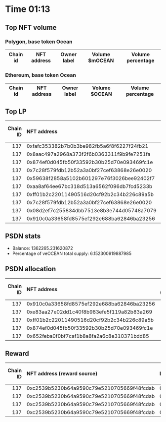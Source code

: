 # Time 01:13
## Top NFT volume
### Polygon, base token Ocean
| Chain id   | NFT address   | Owner label   | Volume $mOCEAN   | Volume percentage   |
|------------|---------------|---------------|------------------|---------------------|

### Ethereum, base token Ocean
| Chain id   | NFT address   | Owner label   | Volume $OCEAN   | Volume percentage   |
|------------|---------------|---------------|-----------------|---------------------|

## Top LP
|   Chain ID | NFT address                                | LP address   |   Allocation (veOCEAN) |   Percent of its balance | LP label   |
|-----------:|:-------------------------------------------|:-------------|-----------------------:|-------------------------:|:-----------|
|        137 | 0xfafc353382b7b0b3be982fb5a6f8f6227f24fb21 | 0x663052ad   |               133019   |                  0.2645  | wallet_3   |
|        137 | 0x8aac497a2968a373f2f6b0363311f9b9fe7251fa | 0x663052ad   |               133019   |                  0.2645  | wallet_3   |
|        137 | 0x874ef0d045fb50f33592b30b25d70e093469fc1e | 0x8978be1b   |               120997   |                  0.3     | wallet_5   |
|        137 | 0x7c28f579fdb12b52a3a0bf27cef63868e26e0020 | 0xf0a88025   |               112134   |                  0.185   | wallet_1   |
|        137 | 0x59638f2858a5102b601297e76f3026bee92402f7 | 0xf0a88025   |               110770   |                  0.18275 | wallet_1   |
|        137 | 0xaa8af64ee67bc318d513a6562f096db7fcd5233b | 0xf0a88025   |               110770   |                  0.18275 | wallet_1   |
|        137 | 0xff01b2c22011490516d20cf92b2c34b226c89a5b | 0x663052ad   |               107874   |                  0.2145  | wallet_3   |
|        137 | 0x7c28f579fdb12b52a3a0bf27cef63868e26e0020 | 0xf062d1b3   |                93169.4 |                  0.3665  | wallet_8   |
|        137 | 0x08d2ef7c255834dbb7513e8b3e744d05748a7079 | 0xc2edf07f   |                92353.5 |                  0.6     | unknown    |
|        137 | 0x910c0a33658fd8575ef292e688ba62846ba23256 | 0x8475b523   |                91680.5 |                  0.0673  | psdn       |

## PSDN stats
- Balance: 1362265.231620872
- Percentage of veOCEAN total supply: 6.152300919887985
## PSDN allocation
|   Chain ID | NFT address                                |   Allocation (veOCEAN) |   Percent of its balance |
|-----------:|:-------------------------------------------|-----------------------:|-------------------------:|
|        137 | 0x910c0a33658fd8575ef292e688ba62846ba23256 |                91680.5 |                   0.0673 |
|        137 | 0xe83aa27e02dd1c40f8b983efe5f119a82b83a269 |                90999.3 |                   0.0668 |
|        137 | 0xff01b2c22011490516d20cf92b2c34b226c89a5b |                90999.3 |                   0.0668 |
|        137 | 0x874ef0d045fb50f33592b30b25d70e093469fc1e |                90999.3 |                   0.0668 |
|        137 | 0x652feba0f0bf7caf1b8a8fa2a6c8e310371bdd85 |                90999.3 |                   0.0668 |

## Reward
|   Chain ID | NFT address (reward source)                | LP address   |   Reward amount (OCEAN) |   LP label |
|-----------:|:-------------------------------------------|:-------------|------------------------:|-----------:|
|        137 | 0xc2539b5230b64a9590c79e5210705669f48fcdab | 0xa911ccf5   |             0.172849    |        nan |
|        137 | 0xc2539b5230b64a9590c79e5210705669f48fcdab | 0x2017ade0   |             0.00933117  |        nan |
|        137 | 0xc2539b5230b64a9590c79e5210705669f48fcdab | 0x2196b9fe   |             0.000728355 |        nan |
|        137 | 0xc2539b5230b64a9590c79e5210705669f48fcdab | 0x11e43d79   |             4.17712e-05 |        nan |
